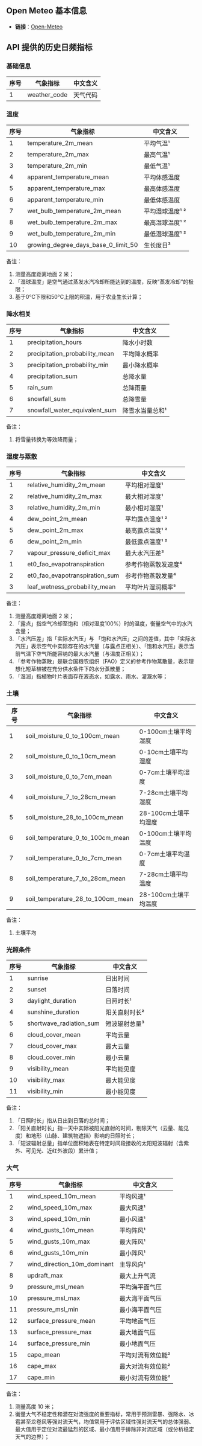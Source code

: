 
## Open Meteo 基本信息

- **链接**：[Open-Meteo](https://open-meteo.com/)

## API 提供的历史日频指标

### 基础信息

| 序号  | 气象指标         | 中文含义 |
| --- | ------------ | ---- |
| 1   | weather_code | 天气代码 |

### 温度

| 序号  | 气象指标                                | 中文含义      |
| --- | ----------------------------------- | --------- |
| 1   | temperature_2m_mean                 | 平均气温¹     |
| 2   | temperature_2m_max                  | 最高气温¹     |
| 3   | temperature_2m_min                  | 最低气温¹     |
| 4   | apparent_temperature_mean           | 平均体感温度    |
| 5   | apparent_temperature_max            | 最高体感温度    |
| 6   | apparent_temperature_min            | 最低体感温度    |
| 7   | wet_bulb_temperature_2m_mean        | 平均湿球温度¹ ² |
| 8   | wet_bulb_temperature_2m_max         | 最高湿球温度¹ ² |
| 9   | wet_bulb_temperature_2m_min         | 最低湿球温度¹ ² |
| 10  | growing_degree_days_base_0_limit_50 | 生长度日³     |

备注：
1. 测量高度距离地面 2 米；
2. 「湿球温度」是空气通过蒸发水汽冷却所能达到的温度，反映“蒸发冷却”的极限；
3. 基于0°C下限和50°C上限的积温，用于农业生长计算；

### 降水相关

| 序号  | 气象指标                           | 中文含义     |
| --- | ------------------------------ | -------- |
| 1   | precipitation_hours            | 降水小时数    |
| 2   | precipitation_probability_mean | 平均降水概率   |
| 3   | precipitation_probability_min  | 最小降水概率   |
| 4   | precipitation_sum              | 总降水量     |
| 5   | rain_sum                       | 总降雨量     |
| 6   | snowfall_sum                   | 总降雪量     |
| 7   | snowfall_water_equivalent_sum  | 降雪水当量总和¹ |

备注：
1. 将雪量转换为等效降雨量；

### 湿度与蒸散



| 序号  | 气象指标                           | 中文含义       |
| --- | ------------------------------ | ---------- |
| 1   | relative_humidity_2m_mean      | 平均相对湿度¹    |
| 2   | relative_humidity_2m_max       | 最大相对湿度¹    |
| 3   | relative_humidity_2m_min       | 最小相对湿度¹    |
| 4   | dew_point_2m_mean              | 平均露点温度¹ ²  |
| 5   | dew_point_2m_max               | 最高露点温度¹ ²  |
| 6   | dew_point_2m_min               | 最低露点温度¹ ²  |
| 7   | vapour_pressure_deficit_max    | 最大水汽压差³    |
| 1   | et0_fao_evapotranspiration     | 参考作物蒸散发速度⁴ |
| 2   | et0_fao_evapotranspiration_sum | 参考作物蒸散发量⁴  |
| 3   | leaf_wetness_probability_mean  | 平均叶片湿润概率⁵  |

备注：
1. 测量高度距离地面 2 米；
2. 「露点」指空气冷却至饱和（相对湿度100%）时的温度，衡量空气中的水汽含量；
3. 「水汽压差」指「实际水汽压」与 「饱和水汽压」之间的差值，其中「实际水汽压」表示空气中实际存在的水汽量（与露点正相关）、「饱和水汽压」表示当前气温下空气所能容纳的最大水汽量（与温度正相关）；
4. 「参考作物蒸散」是联合国粮农组织（FAO）定义的参考作物蒸散量，表示理想化短草植被在充分供水条件下的水分蒸散量；
5. 「湿润」指植物叶片表面存在液态水，如露水、雨水、灌溉水等；

### 土壤

| 序号  | 气象指标                              | 中文含义           |
| --- | --------------------------------- | -------------- |
| 1   | soil_moisture_0_to_100cm_mean     | 0-100cm土壤平均湿度  |
| 2   | soil_moisture_0_to_10cm_mean      | 0-10cm土壤平均湿度   |
| 3   | soil_moisture_0_to_7cm_mean       | 0-7cm土壤平均湿度    |
| 4   | soil_moisture_7_to_28cm_mean      | 7-28cm土壤平均湿度   |
| 5   | soil_moisture_28_to_100cm_mean    | 28-100cm土壤平均湿度 |
| 6   | soil_temperature_0_to_100cm_mean  | 0-100cm土壤平均温度  |
| 7   | soil_temperature_0_to_7cm_mean    | 0-7cm土壤平均温度    |
| 8   | soil_temperature_7_to_28cm_mean   | 7-28cm土壤平均温度   |
| 9   | soil_temperature_28_to_100cm_mean | 28-100cm土壤平均温度 |

备注：
1. 土壤平均

### 光照条件

| 序号  | 气象指标                    | 中文含义    |
| --- | ----------------------- | ------- |
| 1   | sunrise                 | 日出时间    |
| 2   | sunset                  | 日落时间    |
| 3   | daylight_duration       | 日照时长¹   |
| 4   | sunshine_duration       | 阳关直射时长² |
| 5   | shortwave_radiation_sum | 短波辐射总量³ |
| 6   | cloud_cover_mean        | 平均云量    |
| 7   | cloud_cover_max         | 最大云量    |
| 8   | cloud_cover_min         | 最小云量    |
| 9   | visibility_mean         | 平均能见度   |
| 10  | visibility_max          | 最大能见度   |
| 11  | visibility_min          | 最小能见度   |

备注：
1. 「日照时长」指从日出到日落的总时间；
2. 「阳关直射时长」指一天中实际被阳光直射的时间，剔除天气（云量、能见度）和地形（山脉、建筑物遮挡）影响的日照时长；
3. 「短波辐射总量」指单位面积地表在特定时间段接收的太阳短波辐射（含紫外、可见光、近红外波段）累计值；

### 大气

| 序号  | 气象指标                        | 中文含义      |
| --- | --------------------------- | --------- |
| 1   | wind_speed_10m_mean         | 平均风速¹     |
| 2   | wind_speed_10m_max          | 最大风速¹     |
| 3   | wind_speed_10m_min          | 最小风速¹     |
| 4   | wind_gusts_10m_mean         | 平均阵风¹     |
| 5   | wind_gusts_10m_max          | 最大阵风¹     |
| 6   | wind_gusts_10m_min          | 最小阵风¹     |
| 7   | wind_direction_10m_dominant | 主导风向¹     |
| 8   | updraft_max                 | 最大上升气流    |
| 9   | pressure_msl_mean           | 平均海平面气压   |
| 10  | pressure_msl_max            | 最大海平面气压   |
| 11  | pressure_msl_min            | 最小海平面气压   |
| 12  | surface_pressure_mean       | 平均地面气压    |
| 13  | surface_pressure_max        | 最大地面气压    |
| 14  | surface_pressure_min        | 最小地面气压    |
| 15  | cape_mean                   | 平均对流有效位能² |
| 16  | cape_max                    | 最大对流有效位能² |
| 17  | cape_min                    | 最小对流有效位能² |

备注：
1. 测量高度 10 米；
2. 衡量大气不稳定性和潜在对流强度的重要指标，常用于预测雷暴、强降水、冰雹甚至龙卷风等强对流天气，均值常用于评估区域性强对流天气的总体强弱、最大值用于定位对流最猛烈的区域、最小值用于排除非对流区域（或分析稳定天气的边界）；
